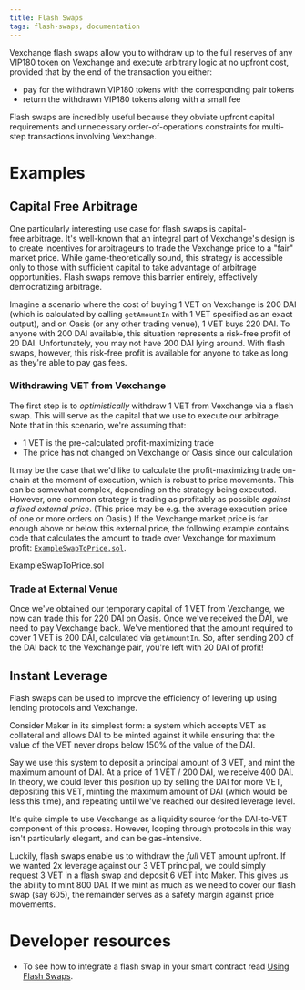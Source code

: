 ```yaml
---
title: Flash Swaps
tags: flash-swaps, documentation
---
```


Vexchange flash swaps allow you to withdraw up to the full reserves of any VIP180 token on Vexchange and execute arbitrary logic at no upfront cost, provided that by the end of the transaction you either:

- pay for the withdrawn VIP180 tokens with the corresponding pair tokens
- return the withdrawn VIP180 tokens along with a small fee

Flash swaps are incredibly useful because they obviate upfront capital requirements and unnecessary order-of-operations constraints for multi-step transactions involving Vexchange.

# Examples

## Capital Free Arbitrage

One particularly interesting use case for flash swaps is capital-free arbitrage. It's well-known that an integral part of Vexchange's design is to create incentives for arbitrageurs to trade the Vexchange price to a "fair" market price. While game-theoretically sound, this strategy is accessible only to those with sufficient capital to take advantage of arbitrage opportunities. Flash swaps remove this barrier entirely, effectively democratizing arbitrage.

Imagine a scenario where the cost of buying 1 VET on Vexchange is 200 DAI (which is calculated by calling `getAmountIn` with 1 VET specified as an exact output), and on Oasis (or any other trading venue), 1 VET buys 220 DAI. To anyone with 200 DAI available, this situation represents a risk-free profit of 20 DAI. Unfortunately, you may not have 200 DAI lying around. With flash swaps, however, this risk-free profit is available for anyone to take as long as they're able to pay gas fees.

### Withdrawing VET from Vexchange

The first step is to _optimistically_ withdraw 1 VET from Vexchange via a flash swap. This will serve as the capital that we use to execute our arbitrage. Note that in this scenario, we're assuming that:

- 1 VET is the pre-calculated profit-maximizing trade
- The price has not changed on Vexchange or Oasis since our calculation

It may be the case that we'd like to calculate the profit-maximizing trade on-chain at the moment of execution, which is robust to price movements. This can be somewhat complex, depending on the strategy being executed. However, one common strategy is trading as profitably as possible _against a fixed external price_. (This price may be e.g. the average execution price of one or more orders on Oasis.) If the Vexchange market price is far enough above or below this external price, the following example contains code that calculates the amount to trade over Vexchange for maximum profit: [`ExampleSwapToPrice.sol`](https://github.com/Vexchange/Vexchange-v2-periphery/blob/master/contracts/examples/ExampleSwapToPrice.sol).

<Github href="https://github.com/Vexchange/Vexchange-v2-periphery/blob/master/contracts/examples/ExampleSwapToPrice.sol">ExampleSwapToPrice.sol</Github>

### Trade at External Venue

Once we've obtained our temporary capital of 1 VET from Vexchange, we now can trade this for 220 DAI on Oasis. Once we've received the DAI, we need to pay Vexchange back. We've mentioned that the amount required to cover 1 VET is 200 DAI, calculated via `getAmountIn`. So, after sending 200 of the DAI back to the Vexchange pair, you're left with 20 DAI of profit!

## Instant Leverage

Flash swaps can be used to improve the efficiency of levering up using lending protocols and Vexchange.

Consider Maker in its simplest form: a system which accepts VET as collateral and allows DAI to be minted against it while ensuring that the value of the VET never drops below 150% of the value of the DAI.

Say we use this system to deposit a principal amount of 3 VET, and mint the maximum amount of DAI. At a price of 1 VET / 200 DAI, we receive 400 DAI. In theory, we could lever this position up by selling the DAI for more VET, depositing this VET, minting the maximum amount of DAI (which would be less this time), and repeating until we've reached our desired leverage level.

It's quite simple to use Vexchange as a liquidity source for the DAI-to-VET component of this process. However, looping through protocols in this way isn't particularly elegant, and can be gas-intensive.

Luckily, flash swaps enable us to withdraw the _full_ VET amount upfront. If we wanted 2x leverage against our 3 VET principal, we could simply request 3 VET in a flash swap and deposit 6 VET into Maker. This gives us the ability to mint 800 DAI. If we mint as much as we need to cover our flash swap (say 605), the remainder serves as a safety margin against price movements.

# Developer resources

- To see how to integrate a flash swap in your smart contract read [Using Flash Swaps](/docs/v2/smart-contract-integration/using-flash-swaps/).
